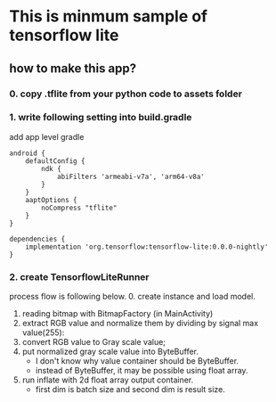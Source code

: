 # This is minmum sample of tensorflow lite


## how to make this app?
### 0. copy .tflite from your python code to assets folder 
### 1. write following setting into build.gradle
add app level gradle
```{gradle}
android {
    defaultConfig {
        ndk {
            abiFilters 'armeabi-v7a', 'arm64-v8a'
        }
    }
    aaptOptions {
        noCompress "tflite"
    }
}
```

```{gradle}
dependencies {
    implementation 'org.tensorflow:tensorflow-lite:0.0.0-nightly'
}
```

### 2. create TensorflowLiteRunner
process flow is following below.
0. create instance and load model.
1. reading bitmap with BitmapFactory (in MainActivity)
2. extract RGB value and normalize them by dividing by signal max value(255):
3. convert RGB value to Gray scale value;
4. put normalized gray scale value into ByteBuffer.  
    + I don't know why value container should be ByteBuffer.
    + instead of ByteBuffer, it may be possible using float array.
5. run inflate with 2d float array output container.
    + first dim is batch size and second dim is result size.
 
